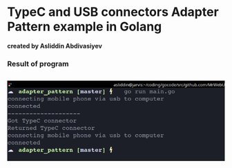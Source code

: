 # TypeC and USB connectors Adapter Pattern example in Golang

__created by Asliddin Abdivasiyev__

### Result of program
![Result](./img/adapter.png)
---
